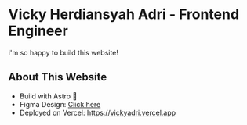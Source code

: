 # Vicky Herdiansyah Adri - Frontend Engineer

I'm so happy to build this website!

## About This Website
- Build with Astro 🚀
- Figma Design: [Click here](https://www.figma.com/file/ZdY2aK5cHCDoDVzfEVnLsu/Website-2.0)
- Deployed on Vercel: https://vickyadri.vercel.app